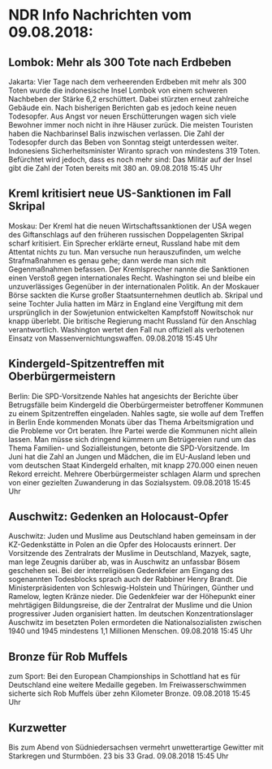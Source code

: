 # NDR Info Nachrichten vom 09.08.2018:


## Lombok: Mehr als 300 Tote nach Erdbeben
Jakarta: Vier Tage nach dem verheerenden Erdbeben mit mehr als 300 Toten wurde die indonesische Insel Lombok von einem schweren Nachbeben der Stärke 6,2 erschüttert. Dabei stürzten erneut zahlreiche Gebäude ein. Nach bisherigen Berichten gab es jedoch keine neuen Todesopfer. Aus Angst vor neuen Erschütterungen wagen sich viele Bewohner immer noch nicht in ihre Häuser zurück. Die meisten Touristen haben die Nachbarinsel Balis inzwischen verlassen. Die Zahl der Todesopfer durch das Beben von Sonntag steigt unterdessen weiter. Indonesiens Sicherheitsminister Wiranto sprach von mindestens 319 Toten. Befürchtet wird jedoch, dass es noch mehr sind: Das Militär auf der Insel gibt die Zahl der Toten bereits mit 380 an. 09.08.2018 15:45 Uhr 

## Kreml kritisiert neue US-Sanktionen im Fall Skripal
Moskau: Der Kreml hat die neuen Wirtschaftssanktionen der USA wegen des Giftanschlags auf den früheren russischen Doppelagenten Skripal scharf kritisiert. Ein Sprecher erklärte erneut, Russland habe mit dem Attentat nichts zu tun. Man versuche nun herauszufinden, um welche Strafmaßnahmen es genau gehe; dann werde man sich mit Gegenmaßnahmen befassen. Der Kremlsprecher nannte die Sanktionen einen Verstoß gegen internationales Recht. Washington sei und bleibe ein unzuverlässiges Gegenüber in der internationalen Politik. An der Moskauer Börse sackten die Kurse großer Staatsunternehmen deutlich ab. Skripal und seine Tochter Julia hatten im März in England eine Vergiftung mit dem ursprünglich in der Sowjetunion entwickelten Kampfstoff Nowitschok nur knapp überlebt. Die britische Regierung macht Russland für den Anschlag verantwortlich. Washington wertet den Fall nun offiziell als verbotenen Einsatz von Massenvernichtungswaffen. 09.08.2018 15:45 Uhr 

## Kindergeld-Spitzentreffen mit Oberbürgermeistern
Berlin: Die SPD-Vorsitzende Nahles hat angesichts der Berichte über Betrugsfälle beim Kindergeld die Oberbürgermeister betroffener Kommunen zu einem Spitzentreffen eingeladen. Nahles sagte, sie wolle auf dem Treffen in Berlin Ende kommenden Monats über das Thema Arbeitsmigration und die Probleme vor Ort beraten. Ihre Partei werde die Kommunen nicht allein lassen. Man müsse sich dringend kümmern um Betrügereien rund um das Thema Familien- und Sozialleistungen, betonte die SPD-Vorsitzende. Im Juni hat die Zahl an Jungen und Mädchen, die im EU-Ausland leben und vom deutschen Staat Kindergeld erhalten, mit knapp 270.000 einen neuen Rekord erreicht. Mehrere Oberbürgermeister schlagen Alarm und sprechen von einer gezielten Zuwanderung in das Sozialsystem. 09.08.2018 15:45 Uhr 

## Auschwitz: Gedenken an Holocaust-Opfer
Auschwitz: Juden und Muslime aus Deutschland haben gemeinsam in der KZ-Gedenkstätte in Polen an die Opfer des Holocausts erinnert. Der Vorsitzende des Zentralrats der Muslime in Deutschland, Mazyek, sagte, man lege Zeugnis darüber ab, was in Auschwitz an unfassbar Bösem geschehen sei. Bei der interreligiösen Gedenkfeier am Eingang des sogenannten Todesblocks sprach auch der Rabbiner Henry Brandt. Die Ministerpräsidenten von Schleswig-Holstein und Thüringen, Günther und Ramelow, legten Kränze nieder. Die Gedenkfeier war der Höhepunkt einer mehrtägigen Bildungsreise, die der Zentralrat der Muslime und die Union progressiver Juden organisiert hatten. Im deutschen Konzentrationslager Auschwitz im besetzten Polen ermordeten die Nationalsozialisten zwischen 1940 und 1945 mindestens 1,1 Millionen Menschen. 09.08.2018 15:45 Uhr 

## Bronze für Rob Muffels
zum Sport: Bei den European Championships in Schottland hat es für Deutschland eine weitere Medaille gegeben. Im Freiwasserschwimmen sicherte sich Rob Muffels über zehn Kilometer Bronze. 09.08.2018 15:45 Uhr 

## Kurzwetter
Bis zum Abend von Südniedersachsen vermehrt unwetterartige Gewitter mit Starkregen und Sturmböen. 23 bis 33 Grad. 09.08.2018 15:45 Uhr 
